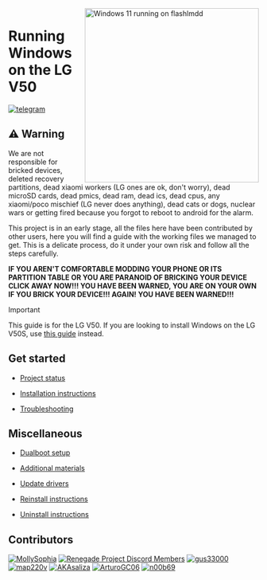<img align="right" src="https://github.com/n00b69/woa-flashlmdd/blob/main/flashlmdd.png" width="350" alt="Windows 11 running on flashlmdd">

# Running Windows on the LG V50
[![telegram](https://img.shields.io/badge/chat-telegram-brightgreen.svg?logo=telegram&style=flat-square)](https://t.me/woahelperchat)

## ⚠️ Warning
We are not responsible for bricked devices, deleted recovery partitions, dead xiaomi workers (LG ones are ok, don't worry), dead microSD cards, dead pmics, dead ram, dead ics, dead cpus, any xiaomi/poco mischief (LG never does anything), dead cats or dogs, nuclear wars or getting fired because you forgot to reboot to android for the alarm.

This project is in an early stage, all the files here have been contributed by other users, here you will find a guide with the working files we managed to get. This is a delicate process, do it under your own risk and follow all the steps carefully.

**IF YOU AREN'T COMFORTABLE MODDING YOUR PHONE OR ITS PARTITION TABLE OR YOU ARE PARANOID OF BRICKING YOUR DEVICE CLICK AWAY NOW!!! YOU HAVE BEEN WARNED, YOU ARE ON YOUR OWN IF YOU BRICK YOUR DEVICE!!! AGAIN! YOU HAVE BEEN WARNED!!!**

> [!Important]
> This guide is for the LG V50. If you are looking to install Windows on the LG V50S, use [this guide](https://github.com/n00b69/woa-mh2lm5g) instead.

## Get started
- [Project status](guide/status.md)

- [Installation instructions](guide/installation-selection.md)

- [Troubleshooting](guide/troubleshooting.md)

## Miscellaneous
- [Dualboot setup](guide/dualboot.md)

- [Additional materials](guide/materials.md)

- [Update drivers](guide/update.md)

- [Reinstall instructions](guide/reinstall.md)

- [Uninstall instructions](guide/uninstall.md)

## Contributors
[<img alt="MollySophia" src="https://images.weserv.nl/?url=https://avatars.githubusercontent.com/u/20746884?v=4&w=45&fit=cover&mask=circle&maxage=7d" />](https://github.com/MollySophia)
[<img alt="Renegade Project Discord Members" src="https://images.weserv.nl/?url=https://cdn.discordapp.com/icons/736563593058713690/68f67bfddf4390b11effc99917b16338.webp?size=256&w=45&fit=cover&mask=circle&maxage=7d" />](https://discord.gg/XXBWfag)
[<img alt="gus33000" src="https://images.weserv.nl/?url=https://avatars.githubusercontent.com/u/3755345?v=4&w=45&fit=cover&mask=circle&maxage=7d" />](https://github.com/gus33000)
[<img alt="map220v" src="https://images.weserv.nl/?url=https://avatars.githubusercontent.com/u/14368485?v=4&w=45&fit=cover&mask=circle&maxage=7d" />](https://github.com/map220v)
[<img alt="AKAsaliza" src="https://images.weserv.nl/?url=https://avatars.githubusercontent.com/u/33549290?v=4&w=45&fit=cover&mask=circle&maxage=7d" />](https://github.com/AKAsaliza)
[<img alt="ArturoGC06" src="https://images.weserv.nl/?url=https://avatars.githubusercontent.com/u/76574534?v=4&w=45&fit=cover&mask=circle&maxage=7d" />](https://github.com/ArturoGC06)
[<img alt="n00b69" src="https://images.weserv.nl/?url=https://avatars.githubusercontent.com/u/83274506?v=4&w=45&fit=cover&mask=circle&maxage=7d" />](https://github.com/n00b69)






